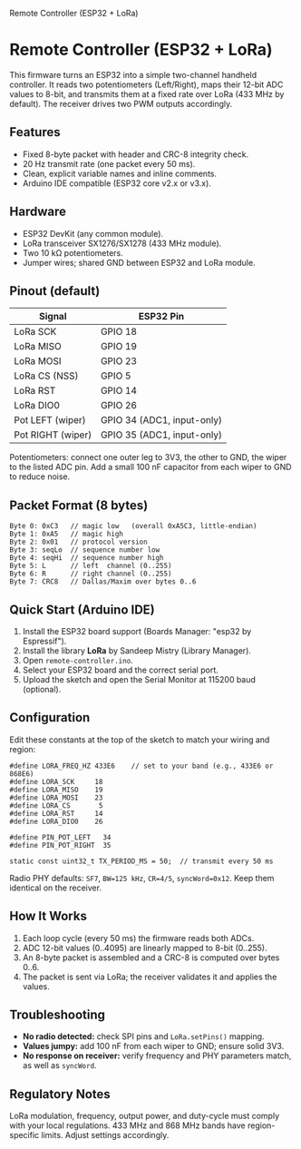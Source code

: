  Remote Controller (ESP32 + LoRa)

# Remote Controller (ESP32 + LoRa)

This firmware turns an ESP32 into a simple two-channel handheld controller. It reads two potentiometers (Left/Right), maps their 12-bit ADC values to 8-bit, and transmits them at a fixed rate over LoRa (433 MHz by default). The receiver drives two PWM outputs accordingly.

## Features

*   Fixed 8-byte packet with header and CRC-8 integrity check.
*   20 Hz transmit rate (one packet every 50 ms).
*   Clean, explicit variable names and inline comments.
*   Arduino IDE compatible (ESP32 core v2.x or v3.x).

## Hardware

*   ESP32 DevKit (any common module).
*   LoRa transceiver SX1276/SX1278 (433 MHz module).
*   Two 10 kΩ potentiometers.
*   Jumper wires; shared GND between ESP32 and LoRa module.

## Pinout (default)

| Signal | ESP32 Pin |
| --- | --- |
| LoRa SCK | GPIO 18 |
| LoRa MISO | GPIO 19 |
| LoRa MOSI | GPIO 23 |
| LoRa CS (NSS) | GPIO 5 |
| LoRa RST | GPIO 14 |
| LoRa DIO0 | GPIO 26 |
| Pot LEFT (wiper) | GPIO 34 (ADC1, input-only) |
| Pot RIGHT (wiper) | GPIO 35 (ADC1, input-only) |

Potentiometers: connect one outer leg to 3V3, the other to GND, the wiper to the listed ADC pin. Add a small 100 nF capacitor from each wiper to GND to reduce noise.

## Packet Format (8 bytes)

```
Byte 0: 0xC3   // magic low   (overall 0xA5C3, little-endian)
Byte 1: 0xA5   // magic high
Byte 2: 0x01   // protocol version
Byte 3: seqLo  // sequence number low
Byte 4: seqHi  // sequence number high
Byte 5: L      // left  channel (0..255)
Byte 6: R      // right channel (0..255)
Byte 7: CRC8   // Dallas/Maxim over bytes 0..6
```

## Quick Start (Arduino IDE)

1.  Install the ESP32 board support (Boards Manager: "esp32 by Espressif").
2.  Install the library **LoRa** by Sandeep Mistry (Library Manager).
3.  Open `remote-controller.ino`.
4.  Select your ESP32 board and the correct serial port.
5.  Upload the sketch and open the Serial Monitor at 115200 baud (optional).

## Configuration

Edit these constants at the top of the sketch to match your wiring and region:

```
#define LORA_FREQ_HZ 433E6    // set to your band (e.g., 433E6 or 868E6)
#define LORA_SCK     18
#define LORA_MISO    19
#define LORA_MOSI    23
#define LORA_CS       5
#define LORA_RST     14
#define LORA_DIO0    26

#define PIN_POT_LEFT   34
#define PIN_POT_RIGHT  35

static const uint32_t TX_PERIOD_MS = 50;  // transmit every 50 ms
```

Radio PHY defaults: `SF7`, `BW=125 kHz`, `CR=4/5`, `syncWord=0x12`. Keep them identical on the receiver.

## How It Works

1.  Each loop cycle (every 50 ms) the firmware reads both ADCs.
2.  ADC 12-bit values (0..4095) are linearly mapped to 8-bit (0..255).
3.  An 8-byte packet is assembled and a CRC-8 is computed over bytes 0..6.
4.  The packet is sent via LoRa; the receiver validates it and applies the values.

## Troubleshooting

*   **No radio detected:** check SPI pins and `LoRa.setPins()` mapping.
*   **Values jumpy:** add 100 nF from each wiper to GND; ensure solid 3V3.
*   **No response on receiver:** verify frequency and PHY parameters match, as well as `syncWord`.

## Regulatory Notes

LoRa modulation, frequency, output power, and duty-cycle must comply with your local regulations. 433 MHz and 868 MHz bands have region-specific limits. Adjust settings accordingly.
